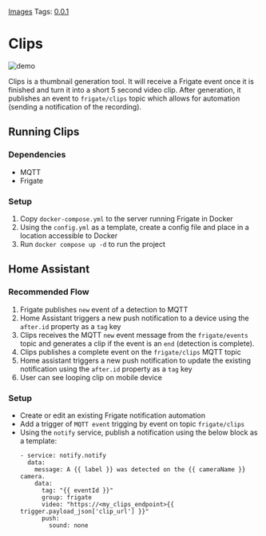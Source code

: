 
[Images](https://github.com/brilliant-monkey/frigate-clips/pkgs/container/frigate-clips)
Tags: [0.0.1](https://github.com/brilliant-monkey/frigate-clips/pkgs/container/frigate-clips:0.0.1)

# Clips

![demo](https://user-images.githubusercontent.com/11224731/228419650-565ffcc4-2213-4312-8331-7c3e0cef01b3.gif)

Clips is a thumbnail generation tool. It will receive a Frigate event once it is finished and turn it into a short 5 second video clip. After generation, it publishes an event to `frigate/clips` topic which allows for automation (sending a notification of the recording).

## Running Clips

### Dependencies

- MQTT
- Frigate

### Setup

1. Copy `docker-compose.yml` to the server running Frigate in Docker
1. Using the `config.yml` as a template, create a config file and place in a location accessible to Docker
1. Run `docker compose up -d` to run the project

## Home Assistant

### Recommended Flow

1. Frigate publishes `new` event of a detection to MQTT
1. Home Assistant triggers a new push notification to a device using the `after.id` property as a `tag` key
1. Clips receives the MQTT `new` event message from the `frigate/events` topic and generates a clip if the event is an `end` (detection is complete).
1. Clips publishes a complete event on the `frigate/clips` MQTT topic
1. Home assistant triggers a new push notification to update the existing notification using the `after.id` property as a `tag` key
1. User can see looping clip on mobile device

### Setup

- Create or edit an existing Frigate notification automation
- Add a trigger of `MQTT event` trigging by event on topic `frigate/clips`
- Using the `notify` service, publish a notification using the below block as a template:
  ```
  - service: notify.notify
    data:
      message: A {{ label }} was detected on the {{ cameraName }} camera.
      data:
        tag: "{{ eventId }}"
        group: frigate
        video: "https://<my_clips_endpoint>{{ trigger.payload_json['clip_url'] }}"
        push:
          sound: none
  ```
